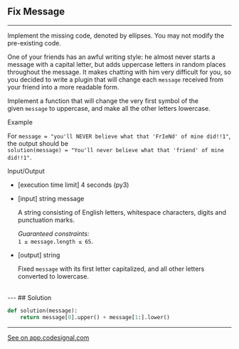## Fix Message
---
Implement the missing code, denoted by ellipses. You may not modify the pre-existing code.

One of your friends has an awful writing style: he almost never starts a message with a capital letter, but adds uppercase letters in random places throughout the message. It makes chatting with him very difficult for you, so you decided to write a plugin that will change each `message` received from your friend into a more readable form.

Implement a function that will change the very first symbol of the given `message` to uppercase, and make all the other letters lowercase.

Example

For `message = "you'll NEVER believe what that 'FrIeNd' of mine did!!1"`,\
the output should be\
`solution(message) = "You'll never believe what that 'friend' of mine did!!1"`.

Input/Output

-   [execution time limit] 4 seconds (py3)

-   [input] string message

    A string consisting of English letters, whitespace characters, digits and punctuation marks.

    *Guaranteed constraints:*\
    `1 ≤ message.length ≤ 65`.

-   [output] string

    Fixed `message` with its first letter capitalized, and all other letters converted to lowercase.
<br>
---
## Solution

```python
def solution(message):
    return message[0].upper() + message[1:].lower()

```
---
[See on app.codesignal.com](https://app.codesignal.com/arcade/python-arcade/slithering-in-strings/Wmdqw8NBzcbqHSsw7)